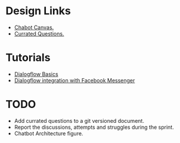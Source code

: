 # Design Links

* [Chabot Canvas.](https://docs.google.com/drawings/d/1OknJ7k3zWNQLcdWpkjQ-5Zkm69cBMxqOirMCey6Y8_A/edit?usp=sharing)
* [Currated Questions.](https://docs.google.com/document/d/1mrH23sJjW2B3X0C1O0Oct3nCmtdDilZx/edit)

# Tutorials

* [Dialogflow Basics](https://cloud.google.com/dialogflow/docs/basics)
* [Dialogflow integration with Facebook Messenger](https://cloud.google.com/dialogflow/docs/integrations/facebook)


# TODO

* Add currated questions to a git versioned document.
* Report the discussions, attempts and struggles during the sprint.
* Chatbot Architecture figure.
